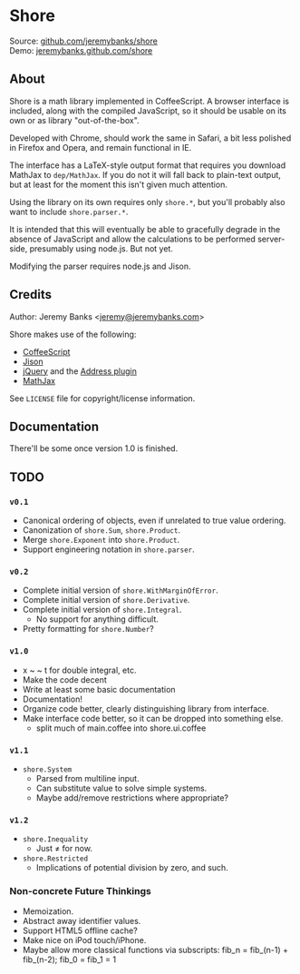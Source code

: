Shore
=====

Source: [github.com/jeremybanks/shore](http://github.com/jeremybanks/shore)  
Demo: [jeremybanks.github.com/shore](http://jeremybanks.github.com/shore/)

About
-----

Shore is a math library implemented in CoffeeScript. A browser interface is
included, along with the compiled JavaScript, so it should be usable on its
own or as library "out-of-the-box".

Developed with Chrome, should work the same in Safari, a bit less polished in 
Firefox and Opera, and remain functional in IE.

The interface has a LaTeX-style output format that requires you download
MathJax to `dep/MathJax`. If you do not it will fall back to plain-text output,
but at least for the moment this isn't given much attention.

Using the library on its own requires only `shore.*`, but you'll
probably also want to include `shore.parser.*`.

It is intended that this will eventually be able to gracefully degrade in the
absence of JavaScript and allow the calculations to be performed server-side,
presumably using node.js. But not yet.

Modifying the parser requires node.js and Jison.

Credits
-------

Author: Jeremy Banks <<jeremy@jeremybanks.com>>

Shore makes use of the following:

  - [CoffeeScript](http://jashkenas.github.com/coffee-script/)
  - [Jison](http://zaach.github.com/jison/)
  - [jQuery](http://jquery.com/) and the
    [Address plugin](http://www.asual.com/jquery/address/)
  - [MathJax](http://www.mathjax.org/)

See `LICENSE` file for copyright/license information.

Documentation
-------------

There'll be some once version 1.0 is finished.

TODO
----

### `v0.1`

  - Canonical ordering of objects, even if unrelated to true value ordering.
  - Canonization of `shore.Sum`, `shore.Product`.
  - Merge `shore.Exponent` into `shore.Product`.
  - Support engineering notation in `shore.parser`.

### `v0.2`

  - Complete initial version of `shore.WithMarginOfError`.
  - Complete initial version of `shore.Derivative`.
  - Complete initial version of `shore.Integral`.
    - No support for anything difficult.
  - Pretty formatting for `shore.Number`?

### `v1.0`

  - x ~ ~ t for double integral, etc.
  - Make the code decent
  - Write at least some basic documentation
  - Documentation!
  - Organize code better, clearly distinguishing library from interface.
  - Make interface code better, so it can be dropped into something else.
    - split much of main.coffee into shore.ui.coffee

### `v1.1`

  - `shore.System`
    - Parsed from multiline input.
    - Can substitute value to solve simple systems.
    - Maybe add/remove restrictions where appropriate?

### `v1.2`

- `shore.Inequality`
  - Just ≠ for now.
- `shore.Restricted`
  - Implications of potential division by zero, and such.

### Non-concrete Future Thinkings

  - Memoization.
  - Abstract away identifier values.
  - Support HTML5 offline cache?
  - Make nice on iPod touch/iPhone.
  - Maybe allow more classical functions via subscripts:
    fib_n = fib_(n-1) + fib_(n-2); fib_0 = fib_1 = 1
